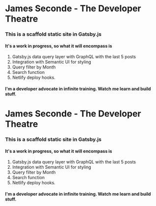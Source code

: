 # James Seconde - The Developer Theatre

### This is a scaffold static site in Gatsby.js

#### It's a work in progress, so what it will encompass is

1. Gatsby.js data query layer with GraphQL with the last 5 posts
2. Integration with Semantic UI for styling
3. Query filter by Month
4. Search function
5. Netlify deploy hooks.

#### I'm a developer advocate in infinite training. Watch me learn and build stuff.
# James Seconde - The Developer Theatre

### This is a scaffold static site in Gatsby.js

#### It's a work in progress, so what it will encompass is

1. Gatsby.js data query layer with GraphQL with the last 5 posts
2. Integration with Semantic UI for styling
3. Query filter by Month
4. Search function
5. Netlify deploy hooks.

#### I'm a developer advocate in infinite training. Watch me learn and build stuff.
